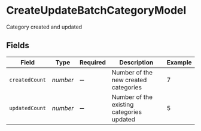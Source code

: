 # CreateUpdateBatchCategoryModel

Category created and updated


## Fields

| Field                                     | Type                                      | Required                                  | Description                               | Example                                   |
| ----------------------------------------- | ----------------------------------------- | ----------------------------------------- | ----------------------------------------- | ----------------------------------------- |
| `createdCount`                            | *number*                                  | :heavy_minus_sign:                        | Number of the new created categories      | 7                                         |
| `updatedCount`                            | *number*                                  | :heavy_minus_sign:                        | Number of the existing categories updated | 5                                         |